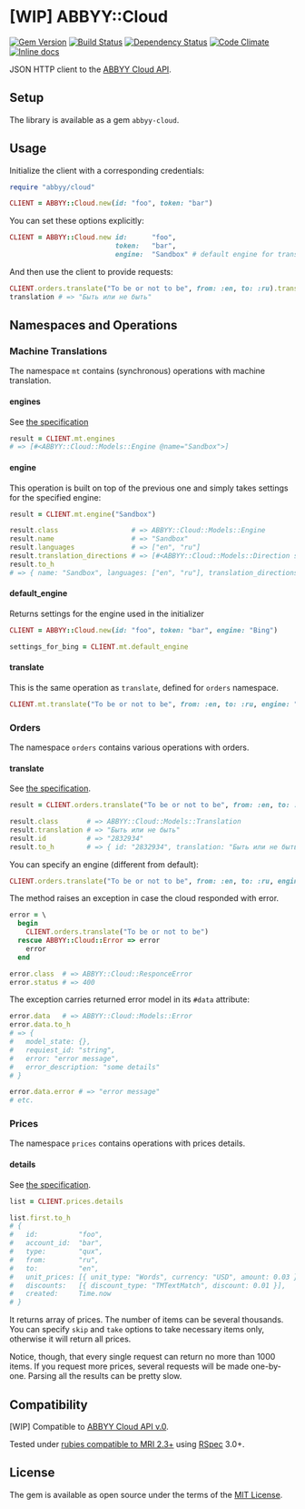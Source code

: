 # [WIP] ABBYY::Cloud

[![Gem Version](https://img.shields.io/gem/v/abbyy-cloud.svg?style=flat)][gem]
[![Build Status](https://img.shields.io/travis/nepalez/abbyy-cloud/master.svg?style=flat)][travis]
[![Dependency Status](https://img.shields.io/gemnasium/nepalez/abbyy-cloud.svg?style=flat)][gemnasium]
[![Code Climate](https://img.shields.io/codeclimate/github/nepalez/abbyy-cloud.svg?style=flat)][codeclimate]
[![Inline docs](http://inch-ci.org/github/nepalez/abbyy-cloud.svg)][inch]

JSON HTTP client to the [ABBYY Cloud API][abbyy-api].

## Setup

The library is available as a gem `abbyy-cloud`.

## Usage

Initialize the client with a corresponding credentials:

```ruby
require "abbyy/cloud"

CLIENT = ABBYY::Cloud.new(id: "foo", token: "bar")
```

You can set these options explicitly:

```ruby
CLIENT = ABBYY::Cloud.new id:      "foo",
                          token:   "bar",
                          engine:  "Sandbox" # default engine for translations
```

And then use the client to provide requests:

```ruby
CLIENT.orders.translate("To be or not to be", from: :en, to: :ru).translation
translation # => "Быть или не быть"
```

## Namespaces and Operations

### Machine Translations

The namespace `mt` contains (synchronous) operations with machine translation.

#### engines

See [the specification](https://api.abbyy.cloud/swagger/ui/index#!/MachineTranslation)

```ruby
result = CLIENT.mt.engines
# => [#<ABBYY::Cloud::Models::Engine @name="Sandbox">]
```

#### engine

This operation is built on top of the previous one and simply takes settings for the specified engine:

```ruby
result = CLIENT.mt.engine("Sandbox")

result.class                  # => ABBYY::Cloud::Models::Engine
result.name                   # => "Sandbox"
result.languages              # => ["en", "ru"]
result.translation_directions # => [#<ABBYY::Cloud::Models::Direction source: "en", target: "ru">]
result.to_h
# => { name: "Sandbox", languages: ["en", "ru"], translation_directions: [{ source: "en", target: "ru" }] }
```

#### default_engine

Returns settings for the engine used in the initializer

```ruby
CLIENT = ABBYY::Cloud.new(id: "foo", token: "bar", engine: "Bing")

settings_for_bing = CLIENT.mt.default_engine
```

#### translate

This is the same operation as `translate`, defined for `orders` namespace.

```ruby
CLIENT.mt.translate("To be or not to be", from: :en, to: :ru, engine: "Bing")
```

### Orders

The namespace `orders` contains various operations with orders.

#### translate

See [the specification](https://api.abbyy.cloud/swagger/ui/index#!/Order/Order_Translate).

```ruby
result = CLIENT.orders.translate("To be or not to be", from: :en, to: :ru)

result.class       # => ABBYY::Cloud::Models::Translation
result.translation # => "Быть или не быть"
result.id          # => "2832934"
result.to_h        # => { id: "2832934", translation: "Быть или не быть" }
```

You can specify an engine (different from default):

```ruby
CLIENT.orders.translate("To be or not to be", from: :en, to: :ru, engine: "Bing")
```

The method raises an exception in case the cloud responded with error.

```ruby
error = \
  begin
    CLIENT.orders.translate("To be or not to be")
  rescue ABBYY::Cloud::Error => error
    error
  end

error.class  # => ABBYY::Cloud::ResponceError
error.status # => 400
```

The exception carries returned error model in its `#data` attribute:

```ruby
error.data   # => ABBYY::Cloud::Models::Error
error.data.to_h
# => {
#   model_state: {},
#   requiest_id: "string",
#   error: "error message",
#   error_description: "some details"
# }

error.data.error # => "error message"
# etc.
```

### Prices

The namespace `prices` contains operations with prices details.

#### details

See [the specification](https://api.abbyy.cloud/swagger/ui/index#!/Prices/Prices_GetAccountPrices).

```ruby
list = CLIENT.prices.details

list.first.to_h
# {
#   id:          "foo",
#   account_id:  "bar",
#   type:        "qux",
#   from:        "ru",
#   to:          "en",
#   unit_prices: [{ unit_type: "Words", currency: "USD", amount: 0.03 }],
#   discounts:   [{ discount_type: "TMTextMatch", discount: 0.01 }],
#   created:     Time.now
# }

```

It returns array of prices. The number of items can be several thousands. You can specify `skip` and `take` options to take necessary items only, otherwise it will return all prices.

Notice, though, that every single request can return no more than 1000 items. If you request more prices, several requests will be made one-by-one. Parsing all the results can be pretty slow.

## Compatibility

[WIP] Compatible to [ABBYY Cloud API v.0][abbyy-api].

Tested under [rubies compatible to MRI 2.3+][rubies] using [RSpec][rspec] 3.0+.

## License

The gem is available as open source under the terms of the [MIT License](http://opensource.org/licenses/MIT).

[abbyy-api]: https://api.abbyy.cloud/swagger/ui/index
[codeclimate]: https://codeclimate.com/github/nepalez/abbyy-cloud
[gem]: https://rubygems.org/gems/abbyy-cloud
[gemnasium]: https://gemnasium.com/nepalez/abbyy-cloud
[github]: https://github.com/nepalez/abbyy-cloud
[inch]: https://inch-ci.org/github/nepalez/abbyy-cloud
[rspec]: http://rspec.info/
[rubies]: .travis.yml
[travis]: https://travis-ci.org/nepalez/abbyy-cloud
